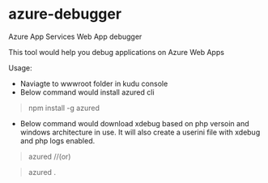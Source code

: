 # azure-debugger
Azure App Services Web App debugger

This tool would help you debug applications on Azure Web Apps

Usage:
- Naviagte to wwwroot folder in kudu console
- Below command would install azured cli

> npm install -g azured  

- Below command would download xdebug based on php versoin and windows architecture in use. It will also create a userini file with xdebug and php logs enabled.

> azured  //(or) 

> azured .
